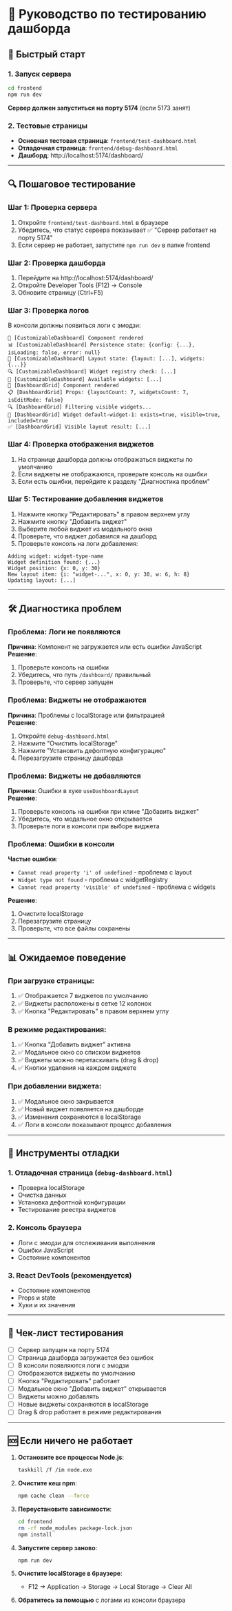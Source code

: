 # 🧪 Руководство по тестированию дашборда

## 🚀 Быстрый старт

### 1. Запуск сервера
```bash
cd frontend
npm run dev
```
**Сервер должен запуститься на порту 5174** (если 5173 занят)

### 2. Тестовые страницы
- **Основная тестовая страница**: `frontend/test-dashboard.html`
- **Отладочная страница**: `frontend/debug-dashboard.html`
- **Дашборд**: http://localhost:5174/dashboard/

---

## 🔍 Пошаговое тестирование

### Шаг 1: Проверка сервера
1. Откройте `frontend/test-dashboard.html` в браузере
2. Убедитесь, что статус сервера показывает ✅ "Сервер работает на порту 5174"
3. Если сервер не работает, запустите `npm run dev` в папке frontend

### Шаг 2: Проверка дашборда
1. Перейдите на http://localhost:5174/dashboard/
2. Откройте Developer Tools (F12) → Console
3. Обновите страницу (Ctrl+F5)

### Шаг 3: Проверка логов
В консоли должны появиться логи с эмодзи:
```
🚀 [CustomizableDashboard] Component rendered
📊 [CustomizableDashboard] Persistence state: {config: {...}, isLoading: false, error: null}
🎯 [CustomizableDashboard] Layout state: {layout: [...], widgets: {...}}
🔍 [CustomizableDashboard] Widget registry check: [...]
🎨 [CustomizableDashboard] Available widgets: [...]
🎨 [DashboardGrid] Component rendered
📋 [DashboardGrid] Props: {layoutCount: 7, widgetsCount: 7, isEditMode: false}
🔍 [DashboardGrid] Filtering visible widgets...
🎯 [DashboardGrid] Widget default-widget-1: exists=true, visible=true, included=true
✅ [DashboardGrid] Visible layout result: [...]
```

### Шаг 4: Проверка отображения виджетов
1. На странице дашборда должны отображаться виджеты по умолчанию
2. Если виджеты не отображаются, проверьте консоль на ошибки
3. Если есть ошибки, перейдите к разделу "Диагностика проблем"

### Шаг 5: Тестирование добавления виджетов
1. Нажмите кнопку "Редактировать" в правом верхнем углу
2. Нажмите кнопку "Добавить виджет"
3. Выберите любой виджет из модального окна
4. Проверьте, что виджет добавился на дашборд
5. Проверьте консоль на логи добавления:
```
Adding widget: widget-type-name
Widget definition found: {...}
Widget position: {x: 0, y: 30}
New layout item: {i: "widget-...", x: 0, y: 30, w: 6, h: 8}
Updating layout: [...]
```

---

## 🛠️ Диагностика проблем

### Проблема: Логи не появляются
**Причина**: Компонент не загружается или есть ошибки JavaScript  
**Решение**:
1. Проверьте консоль на ошибки
2. Убедитесь, что путь `/dashboard/` правильный
3. Проверьте, что сервер запущен

### Проблема: Виджеты не отображаются
**Причина**: Проблемы с localStorage или фильтрацией  
**Решение**:
1. Откройте `debug-dashboard.html`
2. Нажмите "Очистить localStorage"
3. Нажмите "Установить дефолтную конфигурацию"
4. Перезагрузите страницу дашборда

### Проблема: Виджеты не добавляются
**Причина**: Ошибки в хуке `useDashboardLayout`  
**Решение**:
1. Проверьте консоль на ошибки при клике "Добавить виджет"
2. Убедитесь, что модальное окно открывается
3. Проверьте логи в консоли при выборе виджета

### Проблема: Ошибки в консоли
**Частые ошибки**:
- `Cannot read property 'i' of undefined` - проблема с layout
- `Widget type not found` - проблема с widgetRegistry
- `Cannot read property 'visible' of undefined` - проблема с widgets

**Решение**:
1. Очистите localStorage
2. Перезагрузите страницу
3. Проверьте, что все файлы сохранены

---

## 📊 Ожидаемое поведение

### При загрузке страницы:
1. ✅ Отображается 7 виджетов по умолчанию
2. ✅ Виджеты расположены в сетке 12 колонок
3. ✅ Кнопка "Редактировать" в правом верхнем углу

### В режиме редактирования:
1. ✅ Кнопка "Добавить виджет" активна
2. ✅ Модальное окно со списком виджетов
3. ✅ Виджеты можно перетаскивать (drag & drop)
4. ✅ Кнопки удаления на каждом виджете

### При добавлении виджета:
1. ✅ Модальное окно закрывается
2. ✅ Новый виджет появляется на дашборде
3. ✅ Изменения сохраняются в localStorage
4. ✅ Логи в консоли показывают процесс добавления

---

## 🔧 Инструменты отладки

### 1. Отладочная страница (`debug-dashboard.html`)
- Проверка localStorage
- Очистка данных
- Установка дефолтной конфигурации
- Тестирование реестра виджетов

### 2. Консоль браузера
- Логи с эмодзи для отслеживания выполнения
- Ошибки JavaScript
- Состояние компонентов

### 3. React DevTools (рекомендуется)
- Состояние компонентов
- Props и state
- Хуки и их значения

---

## 📝 Чек-лист тестирования

- [ ] Сервер запущен на порту 5174
- [ ] Страница дашборда загружается без ошибок
- [ ] В консоли появляются логи с эмодзи
- [ ] Отображаются виджеты по умолчанию
- [ ] Кнопка "Редактировать" работает
- [ ] Модальное окно "Добавить виджет" открывается
- [ ] Виджеты можно добавлять
- [ ] Новые виджеты сохраняются в localStorage
- [ ] Drag & drop работает в режиме редактирования

---

## 🆘 Если ничего не работает

1. **Остановите все процессы Node.js**:
   ```bash
   taskkill /f /im node.exe
   ```

2. **Очистите кеш npm**:
   ```bash
   npm cache clean --force
   ```

3. **Переустановите зависимости**:
   ```bash
   cd frontend
   rm -rf node_modules package-lock.json
   npm install
   ```

4. **Запустите сервер заново**:
   ```bash
   npm run dev
   ```

5. **Очистите localStorage в браузере**:
   - F12 → Application → Storage → Local Storage → Clear All

6. **Обратитесь за помощью** с логами из консоли браузера 